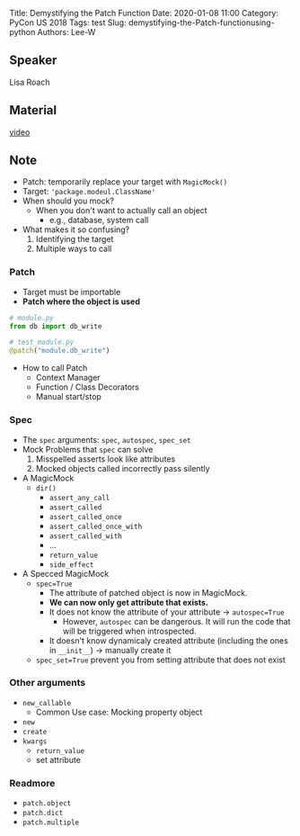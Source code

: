 Title: Demystifying the Patch Function
Date: 2020-01-08 11:00
Category: PyCon US 2018
Tags: test
Slug: demystifying-the-Patch-functionusing-python
Authors: Lee-W

## Speaker
Lisa Roach

## Material
[video](https://www.youtube.com/watch?v=ww1UsGZV8fQ)

## Note
* Patch: temporarily replace your target with `MagicMock()`
* Target: `'package.modeul.ClassName'`
* When should you mock?
    * When you don't want to actually call an object
        * e.g., database, system call
* What makes it so confusing?
    1. Identifying the target
    2. Multiple ways to call

### Patch
* Target must be importable
* **Patch where the object is used**

```python
# module.py
from db import db_write

# test_module.py
@patch("module.db_write")
```

* How to call Patch
    * Context Manager
    * Function / Class Decorators
    * Manual start/stop

### Spec
* The `spec` arguments: `spec`, `autospec`, `spec_set`
* Mock Problems that `spec` can solve
    1. Misspelled asserts look like attributes
    2. Mocked objects called incorrectly pass silently
* A MagicMock
    * `dir()`
        * `assert_any_call`
        * `assert_called`
        * `assert_called_once`
        * `assert_called_once_with`
        * `assert_called_with`
        * ...
        * `return_value`
        * `side_effect`
* A Specced MagicMock
    * `spec=True`
        * The attribute of patched object is now in MagicMock.
        * **We can now only get attribute that exists.**
        * It does not know the attribute of your attribute → `autospec=True`
            * However, `autospec` can be dangerous. It will run the code that will be triggered when introspected.
        * It doesn't know dynamicaly created attribute (including the ones in `__init__`) → manually create it
    * `spec_set=True` prevent you from setting attribute that does not exist

### Other arguments
* `new_callable`
    * Common Use case: Mocking property object
* `new`
* `create`
* `kwargs`
    * `return_value`
    * set attribute

### Readmore
* `patch.object`
* `patch.dict`
* `patch.multiple`
